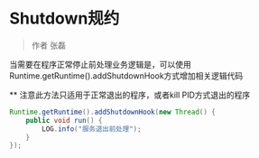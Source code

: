 # Shutdown规约

> 作者 张磊

当需要在程序正常停止前处理业务逻辑是，可以使用Runtime.getRuntime().addShutdownHook方式增加相关逻辑代码

** 注意此方法只适用于正常退出的程序，或者kill PID方式退出的程序

```java
Runtime.getRuntime().addShutdownHook(new Thread() {
	public void run() {
		LOG.info("服务退出前处理");
	}
});
```

 

 